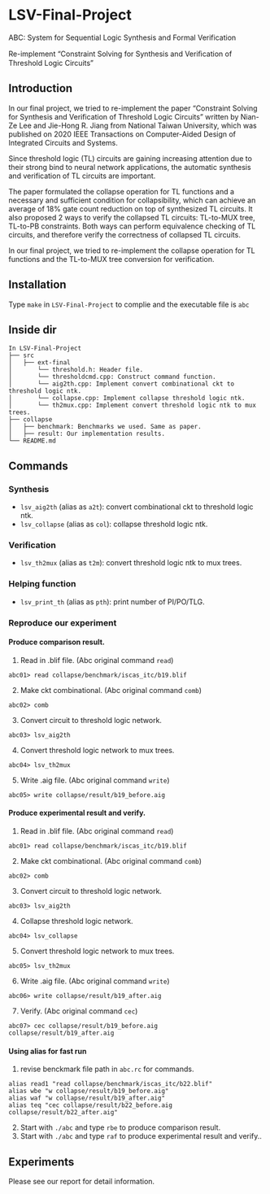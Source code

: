 # LSV-Final-Project
ABC: System for Sequential Logic Synthesis and Formal Verification

Re-implement “Constraint Solving for Synthesis and Veriﬁcation of Threshold Logic Circuits”


## Introduction
  In our final project, we tried to re-implement the paper “Constraint Solving for Synthesis and Verification of Threshold Logic Circuits” written by Nian-Ze Lee and Jie-Hong R. Jiang from National Taiwan University, which was published on 2020 IEEE Transactions on Computer-Aided Design of Integrated Circuits and Systems.
	
  Since threshold logic (TL) circuits are gaining increasing attention due to their strong bind to neural network applications, the automatic synthesis and verification of TL circuits are important.
	
  The paper formulated the collapse operation for TL functions and a necessary and sufficient condition for collapsibility, which can achieve an average of 18% gate count reduction on top of synthesized TL circuits. It also proposed 2 ways to verify the collapsed TL circuits: TL-to-MUX tree, TL-to-PB constraints. Both ways can perform equivalence checking of TL circuits, and therefore verify the correctness of collapsed TL circuits.
	
  In our final project, we tried to re-implement the collapse operation for TL functions and the TL-to-MUX tree conversion for verification.


## Installation
Type `make` in `LSV-Final-Project` to complie and the executable file is `abc`

## Inside dir
```
In LSV-Final-Project  
├── src
│   ├── ext-final
│       └── threshold.h: Header file. 
│       └── thresholdcmd.cpp: Construct command function.  
│       └── aig2th.cpp: Implement convert combinational ckt to threshold logic ntk. 
│       └── collapse.cpp: Implement collapse threshold logic ntk.
│       └── th2mux.cpp: Implement convert threshold logic ntk to mux trees.  
├── collapse
│   ├── benchmark: Benchmarks we used. Same as paper.
│   ├── result: Our implementation results.
└── README.md
```

## Commands

### Synthesis
- `lsv_aig2th` (alias as `a2t`): convert combinational ckt to threshold logic ntk.
- `lsv_collapse` (alias as `col`): collapse threshold logic ntk.
### Verification
- `lsv_th2mux`  (alias as `t2m`): convert threshold logic ntk to mux trees.
### Helping function
- `lsv_print_th` (alias as `pth`): print number of PI/PO/TLG.

### Reproduce our experiment
#### Produce comparison result.
1. Read in .blif file. (Abc original command `read`)
```
abc01> read collapse/benchmark/iscas_itc/b19.blif
```
2. Make ckt combinational. (Abc original command `comb`)
```
abc02> comb
```
3. Convert circuit to threshold logic network.
```
abc03> lsv_aig2th
```
4. Convert threshold logic network to mux trees. 
```
abc04> lsv_th2mux
```
5. Write .aig file. (Abc original command `write`)
```
abc05> write collapse/result/b19_before.aig
```

#### Produce experimental result and verify.
1. Read in .blif file. (Abc original command `read`)
```
abc01> read collapse/benchmark/iscas_itc/b19.blif
```
2. Make ckt combinational. (Abc original command `comb`)
```
abc02> comb
```
3. Convert circuit to threshold logic network.
```
abc03> lsv_aig2th
```
4. Collapse threshold logic network. 
```
abc04> lsv_collapse
```
5. Convert threshold logic network to mux trees. 
```
abc05> lsv_th2mux
```
6. Write .aig file. (Abc original command `write`)
```
abc06> write collapse/result/b19_after.aig
```
7. Verify. (Abc original command `cec`)
```
abc07> cec collapse/result/b19_before.aig collapse/result/b19_after.aig
```

#### Using alias for fast run 
1. revise benckmark file path in `abc.rc` for commands.
```
alias read1 "read collapse/benchmark/iscas_itc/b22.blif"
alias wbe "w collapse/result/b19_before.aig"
alias waf "w collapse/result/b19_after.aig"
alias teq "cec collapse/result/b22_before.aig collapse/result/b22_after.aig"
```
2. Start with `./abc` and type `rbe` to produce comparison result.
2. Start with `./abc` and type `raf` to produce experimental result and verify..

## Experiments
Please see our report for detail information.
